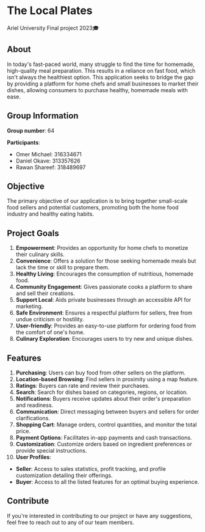 
# The Local Plates

Ariel University
Final project 2023:mortar_board:

## About

In today's fast-paced world, many struggle to find the time for homemade, high-quality meal preparation. This results in a reliance on fast food, which isn't always the healthiest option. This application seeks to bridge the gap by providing a platform for home chefs and small businesses to market their dishes, allowing consumers to purchase healthy, homemade meals with ease.

## Group Information

**Group number**: 64

**Participants**:
- Omer Michael: 316334671
- Daniel Okave: 313357626
- Rawan Shareef: 318489697


## Objective

The primary objective of our application is to bring together small-scale food sellers and potential customers, promoting both the home food industry and healthy eating habits.

## Project Goals

1. **Empowerment**: Provides an opportunity for home chefs to monetize their culinary skills.
2. **Convenience**: Offers a solution for those seeking homemade meals but lack the time or skill to prepare them.
3. **Healthy Living**: Encourages the consumption of nutritious, homemade food.
4. **Community Engagement**: Gives passionate cooks a platform to share and sell their creations.
5. **Support Local**: Aids private businesses through an accessible API for marketing.
6. **Safe Environment**: Ensures a respectful platform for sellers, free from undue criticism or hostility.
7. **User-friendly**: Provides an easy-to-use platform for ordering food from the comfort of one's home.
8. **Culinary Exploration**: Encourages users to try new and unique dishes.

## Features

1. **Purchasing**: Users can buy food from other sellers on the platform.
2. **Location-based Browsing**: Find sellers in proximity using a map feature.
3. **Ratings**: Buyers can rate and review their purchases.
4. **Search**: Search for dishes based on categories, regions, or location.
5. **Notifications**: Buyers receive updates about their order's preparation and readiness.
6. **Communication**: Direct messaging between buyers and sellers for order clarifications.
7. **Shopping Cart**: Manage orders, control quantities, and monitor the total price.
8. **Payment Options**: Facilitates in-app payments and cash transactions.
9. **Customization**: Customize orders based on ingredient preferences or provide special instructions.
10. **User Profiles**: 
   - **Seller**: Access to sales statistics, profit tracking, and profile customization detailing their offerings.
   - **Buyer**: Access to all the listed features for an optimal buying experience.

## Contribute

If you're interested in contributing to our project or have any suggestions, feel free to reach out to any of our team members.



